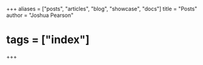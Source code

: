+++
aliases = ["posts", "articles", "blog", "showcase", "docs"]
title = "Posts"
author = "Joshua Pearson"
# tags = ["index"]
+++
